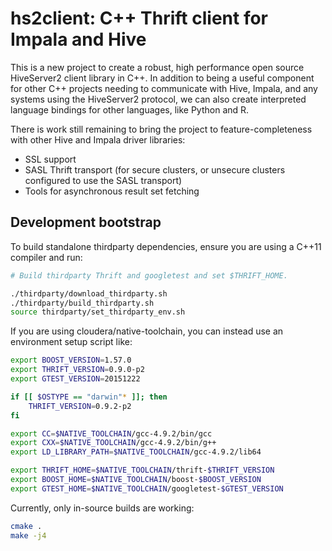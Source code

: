 # hs2client: C++ Thrift client for Impala and Hive

This is a new project to create a robust, high performance open source
HiveServer2 client library in C++. In addition to being a useful component for
other C++ projects needing to communicate with Hive, Impala, and any systems
using the HiveServer2 protocol, we can also create interpreted language
bindings for other languages, like Python and R.

There is work still remaining to bring the project to feature-completeness with
other Hive and Impala driver libraries:

- SSL support
- SASL Thrift transport (for secure clusters, or unsecure clusters configured
  to use the SASL transport)
- Tools for asynchronous result set fetching

## Development bootstrap

To build standalone thirdparty dependencies, ensure you are using a C++11
compiler and run:

```bash
# Build thirdparty Thrift and googletest and set $THRIFT_HOME.

./thirdparty/download_thirdparty.sh
./thirdparty/build_thirdparty.sh
source thirdparty/set_thirdparty_env.sh
```

If you are using cloudera/native-toolchain, you can instead use an environment
setup script like:

```bash
export BOOST_VERSION=1.57.0
export THRIFT_VERSION=0.9.0-p2
export GTEST_VERSION=20151222

if [[ $OSTYPE == "darwin"* ]]; then
	THRIFT_VERSION=0.9.2-p2
fi

export CC=$NATIVE_TOOLCHAIN/gcc-4.9.2/bin/gcc
export CXX=$NATIVE_TOOLCHAIN/gcc-4.9.2/bin/g++
export LD_LIBRARY_PATH=$NATIVE_TOOLCHAIN/gcc-4.9.2/lib64

export THRIFT_HOME=$NATIVE_TOOLCHAIN/thrift-$THRIFT_VERSION
export BOOST_HOME=$NATIVE_TOOLCHAIN/boost-$BOOST_VERSION
export GTEST_HOME=$NATIVE_TOOLCHAIN/googletest-$GTEST_VERSION
```

Currently, only in-source builds are working:

```bash
cmake .
make -j4
```